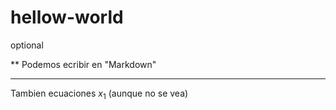 # hellow-world
optional

** Podemos ecribir en "Markdown"

---

Tambien ecuaciones $x_1$ (aunque no se vea)
